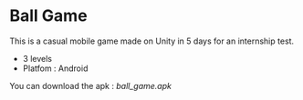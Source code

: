 # Ball Game

This is a casual mobile game made on Unity in 5 days for an internship test.

- 3 levels
- Platfom : Android

You can download the apk : _ball_game.apk_
